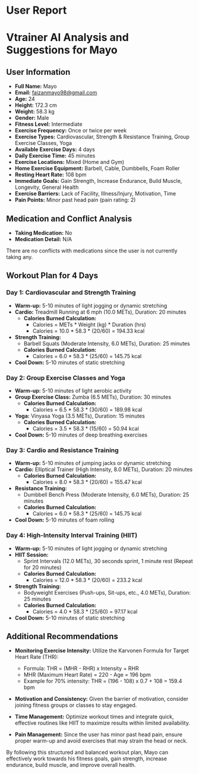 # User Report

# Vtrainer AI Analysis and Suggestions for Mayo

## User Information
- **Full Name:** Mayo
- **Email:** faizanmayo98@gmail.com
- **Age:** 24
- **Height:** 172.3 cm
- **Weight:** 58.3 kg
- **Gender:** Male
- **Fitness Level:** Intermediate
- **Exercise Frequency:** Once or twice per week
- **Exercise Types:** Cardiovascular, Strength & Resistance Training, Group Exercise Classes, Yoga
- **Available Exercise Days:** 4 days
- **Daily Exercise Time:** 45 minutes
- **Exercise Locations:** Mixed (Home and Gym)
- **Home Exercise Equipment:** Barbell, Cable, Dumbbells, Foam Roller
- **Resting Heart Rate:** 108 bpm
- **Immediate Goals:** Gain Strength, Increase Endurance, Build Muscle, Longevity, General Health
- **Exercise Barriers:** Lack of Facility, Illness/Injury, Motivation, Time
- **Pain Points:** Minor past head pain (pain rating: 2)

## Medication and Conflict Analysis
- **Taking Medication:** No
- **Medication Detail:** N/A

There are no conflicts with medications since the user is not currently taking any.

## Workout Plan for 4 Days

### Day 1: Cardiovascular and Strength Training
- **Warm-up:** 5-10 minutes of light jogging or dynamic stretching
- **Cardio:** Treadmill Running at 6 mph (10.0 METs), Duration: 20 minutes
  - **Calories Burned Calculation:** 
    - Calories = METs * Weight (kg) * Duration (hrs)
    - Calories = 10.0 * 58.3 * (20/60) = 194.33 kcal
- **Strength Training:** 
  - Barbell Squats (Moderate Intensity, 6.0 METs), Duration: 25 minutes
  - **Calories Burned Calculation:**
    - Calories = 6.0 * 58.3 * (25/60) = 145.75 kcal
- **Cool Down:** 5-10 minutes of static stretching

### Day 2: Group Exercise Classes and Yoga
- **Warm-up:** 5-10 minutes of light aerobic activity
- **Group Exercise Class:** Zumba (6.5 METs), Duration: 30 minutes
  - **Calories Burned Calculation:**
    - Calories = 6.5 * 58.3 * (30/60) = 189.98 kcal
- **Yoga:** Vinyasa Yoga (3.5 METs), Duration: 15 minutes
  - **Calories Burned Calculation:**
    - Calories = 3.5 * 58.3 * (15/60) = 50.94 kcal
- **Cool Down:** 5-10 minutes of deep breathing exercises

### Day 3: Cardio and Resistance Training
- **Warm-up:** 5-10 minutes of jumping jacks or dynamic stretching
- **Cardio:** Elliptical Trainer (High Intensity, 8.0 METs), Duration: 20 minutes
  - **Calories Burned Calculation:**
    - Calories = 8.0 * 58.3 * (20/60) = 155.47 kcal
- **Resistance Training:** 
  - Dumbbell Bench Press (Moderate Intensity, 6.0 METs), Duration: 25 minutes
  - **Calories Burned Calculation:**
    - Calories = 6.0 * 58.3 * (25/60) = 145.75 kcal
- **Cool Down:** 5-10 minutes of foam rolling

### Day 4: High-Intensity Interval Training (HIIT)
- **Warm-up:** 5-10 minutes of light jogging or dynamic stretching
- **HIIT Session:** 
  - Sprint Intervals (12.0 METs), 30 seconds sprint, 1 minute rest (Repeat for 20 minutes)
  - **Calories Burned Calculation:**
    - Calories = 12.0 * 58.3 * (20/60) = 233.2 kcal
- **Strength Training:** 
  - Bodyweight Exercises (Push-ups, Sit-ups, etc., 4.0 METs), Duration: 25 minutes
  - **Calories Burned Calculation:**
    - Calories = 4.0 * 58.3 * (25/60) = 97.17 kcal
- **Cool Down:** 5-10 minutes of static stretching

## Additional Recommendations
- **Monitoring Exercise Intensity:** Utilize the Karvonen Formula for Target Heart Rate (THR):
  - Formula: THR = (MHR - RHR) x Intensity + RHR
  - MHR (Maximum Heart Rate) = 220 - Age = 196 bpm
  - Example for 70% intensity: THR = (196 - 108) x 0.7 + 108 = 159.4 bpm

- **Motivation and Consistency:** Given the barrier of motivation, consider joining fitness groups or classes to stay engaged.

- **Time Management:** Optimize workout times and integrate quick, effective routines like HIIT to maximize results within limited availability.

- **Pain Management:** Since the user has minor past head pain, ensure proper warm-up and avoid exercises that may strain the head or neck.

By following this structured and balanced workout plan, Mayo can effectively work towards his fitness goals, gain strength, increase endurance, build muscle, and improve overall health.
